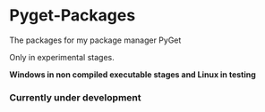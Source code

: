 # Pyget-Packages
The packages for my package manager PyGet

Only in experimental stages.

**Windows in non compiled executable stages and Linux in testing**

### Currently under development
